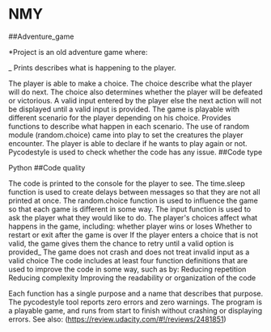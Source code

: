 # NMY
##Adventure_game

*Project is an old adventure game where:

_ Prints describes what is happening to the player.

The player is able to make a choice.
The choice describe what the player will do next.
The choice also determines whether the player will be defeated or victorious.
A valid input entered by the player else the next action will not be displayed until a valid input is provided.
The game is playable with different scenario for the player depending on his choice.
Provides functions to describe what happen in each scenario.
The use of random module (random.choice) came into play to set the creatures the player encounter.
The player is able to declare if he wants to play again or not.
Pycodestyle is used to check whether the code has any issue.
##Code type

Python
##Code quality

The code is printed to the console for the player to see.
The time.sleep function is used to create delays between messages so that they are not all printed at once.
The random.choice function is used to influence the game so that each game is different in some way.
The input function is used to ask the player what they would like to do.
The player's choices affect what happens in the game, including:
whether player wins or loses
Whether to restart or exit after the game is over
If the player enters a choice that is not valid, the game gives them the chance to retry until a valid option is provided_
The game does not crash and does not treat invalid input as a valid choice
The code includes at least four function definitions that are used to improve the code in some way, such as by:
Reducing repetition Reducing complexity Improving the readability or organization of the code

Each function has a single purpose and a name that describes that purpose.
The pycodestyle tool reports zero errors and zero warnings.
The program is a playable game, and runs from start to finish without crashing or displaying errors.
See also: (https://review.udacity.com/#!/reviews/2481851)
